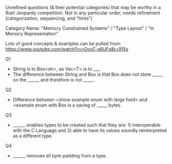 Unrefined questions (& their potential categories) that may be worthy in a Rust Jeopardy competition. Not in any particular order, needs refinement (categorization, sequencing, and "hints")

Category Name: "Memory Constrained Systems" / "Type Layout" / "In Memory Representation"

Lots of good concepts & examples can be pulled from: https://www.youtube.com/watch?v=rDoqT-a6UFg&t=915s

Q1
- String is to Box\<str\>, as Vec\<T\> is to ___.
- The difference between String and Box<str> is that Box<str> does not store _____ on the _____, and therefore is not _____.

Q2
- Difference between \<show example enum with large field\> and <example enum with Box<of that field> is a saving of _____ bytes.

Q3
- ______ enables types to be created such that they are: 1) interoperable with the C Language and 2) able to have its values soundly reinterpreted as a different type.

 Q4
- ______ removes all byte padding from a type.
